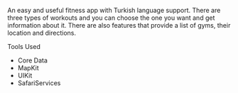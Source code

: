 An easy and useful fitness app with Turkish language support. 
There are three types of workouts and you can choose the one you want and get information about it.
There are also features that provide a list of gyms, their location and directions.

Tools Used
- Core Data
- MapKit
- UIKit
- SafariServices
